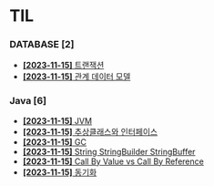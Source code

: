 # TIL
 
### DATABASE [2]
- [**[2023-11-15]**  트랜잭션](https://github.com/A-lass/TIL/blob/main/DATABASE/트랜잭션.md)
- [**[2023-11-15]**  관계 데이터 모델](https://github.com/A-lass/TIL/blob/main/DATABASE/관계_데이터_모델.md)
### Java [6]
- [**[2023-11-15]**  JVM](https://github.com/A-lass/TIL/blob/main/Java/JVM.md)
- [**[2023-11-15]**  추상클래스와 인터페이스](https://github.com/A-lass/TIL/blob/main/Java/추상클래스와_인터페이스.md)
- [**[2023-11-15]**  GC](https://github.com/A-lass/TIL/blob/main/Java/GC.md)
- [**[2023-11-15]**  String StringBuilder StringBuffer](https://github.com/A-lass/TIL/blob/main/Java/String_StringBuilder_StringBuffer.md)
- [**[2023-11-15]**  Call By Value vs Call By Reference](https://github.com/A-lass/TIL/blob/main/Java/Call_By_Value_vs_Call_By_Reference.md)
- [**[2023-11-15]**  동기화](https://github.com/A-lass/TIL/blob/main/Java/동기화.md)
